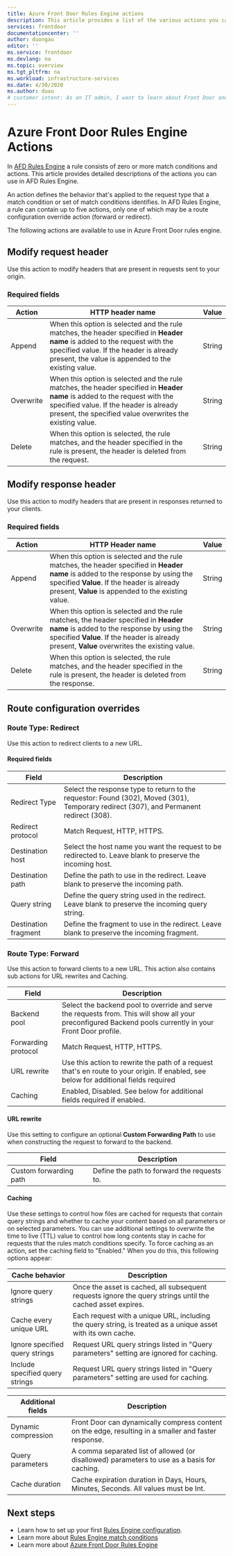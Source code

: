 ```yaml
---
title: Azure Front Door Rules Engine actions
description: This article provides a list of the various actions you can do with Azure Front Door Rules Engine.
services: frontdoor
documentationcenter: ''
author: duongau
editor: ''
ms.service: frontdoor
ms.devlang: na
ms.topic: overview
ms.tgt_pltfrm: na
ms.workload: infrastructure-services
ms.date: 4/30/2020
ms.author: duau
# customer intent: As an IT admin, I want to learn about Front Door and what new features are available. 
---
```


# Azure Front Door Rules Engine Actions

In [AFD Rules Engine](front-door-rules-engine.md) a rule consists of zero or more match conditions and actions. This article provides detailed descriptions of the actions you can use in AFD Rules Engine.

An action defines the behavior that's applied to the request type that a match condition or set of match conditions identifies. In AFD Rules Engine, a rule can contain up to five actions, only one of which may be a route configuration override action (forward or redirect).

The following actions are available to use in Azure Front Door rules engine.  

## Modify request header

Use this action to modify headers that are present in requests sent to your origin.

### Required fields

Action | HTTP header name | Value
-------|------------------|------
Append | When this option is selected and the rule matches, the header specified in **Header name** is added to the request with the specified value. If the header is already present, the value is appended to the existing value. | String
Overwrite | When this option is selected and the rule matches, the header specified in **Header name** is added to the request with the specified value. If the header is already present, the specified value overwrites the existing value. | String
Delete | When this option is selected, the rule matches, and the header specified in the rule is present, the header is deleted from the request. | String

## Modify response header

Use this action to modify headers that are present in responses returned to your clients.

### Required fields

Action | HTTP Header name | Value
-------|------------------|------
Append | When this option is selected and the rule matches, the header specified in **Header name** is added to the response by using the specified **Value**. If the header is already present, **Value** is appended to the existing value. | String
Overwrite | When this option is selected and the rule matches, the header specified in **Header name** is added to the response by using the specified **Value**. If the header is already present, **Value** overwrites the existing value. | String
Delete | When this option is selected, the rule matches, and the header specified in the rule is present, the header is deleted from the response. | String

## Route configuration overrides 

### Route Type: Redirect

Use this action to redirect clients to a new URL. 

#### Required fields

Field | Description 
------|------------
Redirect Type | Select the response type to return to the requestor: Found (302), Moved (301), Temporary redirect (307), and Permanent redirect (308).
Redirect protocol | Match Request, HTTP, HTTPS.
Destination host | Select the host name you want the request to be redirected to. Leave blank to preserve the incoming host.
Destination path | Define the path to use in the redirect. Leave blank to preserve the incoming path.  
Query string | Define the query string used in the redirect. Leave blank to preserve the incoming query string. 
Destination fragment | Define the fragment to use in the redirect. Leave blank to preserve the incoming fragment. 


### Route Type: Forward

Use this action to forward clients to a new URL. This action also contains sub actions for URL rewrites and Caching. 

Field | Description 
------|------------
Backend pool | Select the backend pool to override and serve the requests from. This will show all your preconfigured Backend pools currently in your Front Door profile. 
Forwarding protocol | Match Request, HTTP, HTTPS.
URL rewrite | Use this action to rewrite the path of a request that's en route to your origin. If enabled, see below for additional fields required
Caching | Enabled, Disabled. See below for additional fields required if enabled. 

#### URL rewrite

Use this setting to configure an optional **Custom Forwarding Path** to use when constructing the request to forward to the backend.

Field | Description 
------|------------
Custom forwarding path | Define the path to forward the requests to. 

#### Caching

Use these settings to control how files are cached for requests that contain query strings and whether to cache your content based on all parameters or on selected parameters. You can use additional settings to overwrite the time to live (TTL) value to control how long contents stay in cache for requests that the rules match conditions specify. To force caching as an action, set the caching field to "Enabled." When you do this, this following options appear: 

Cache behavior |  Description              
---------------|----------------
Ignore query strings | Once the asset is cached, all subsequent requests ignore the query strings until the cached asset expires.
Cache every unique URL | Each request with a unique URL, including the query string, is treated as a unique asset with its own cache.
Ignore specified query strings | Request URL query strings listed in "Query parameters" setting are ignored for caching.
Include specified query strings | Request URL query strings listed in "Query parameters" setting are used for caching.

Additional fields |  Description 
------------------|---------------
Dynamic compression | Front Door can dynamically compress content on the edge, resulting in a smaller and faster response.
Query parameters | A comma separated list of allowed (or disallowed) parameters to use as a basis for caching.
Cache duration | Cache expiration duration in Days, Hours, Minutes, Seconds. All values must be Int. 

## Next steps

- Learn how to set up your first [Rules Engine configuration](front-door-tutorial-rules-engine.md). 
- Learn more about [Rules Engine match conditions](front-door-rules-engine-match-conditions.md)
- Learn more about [Azure Front Door Rules Engine](front-door-rules-engine.md)
